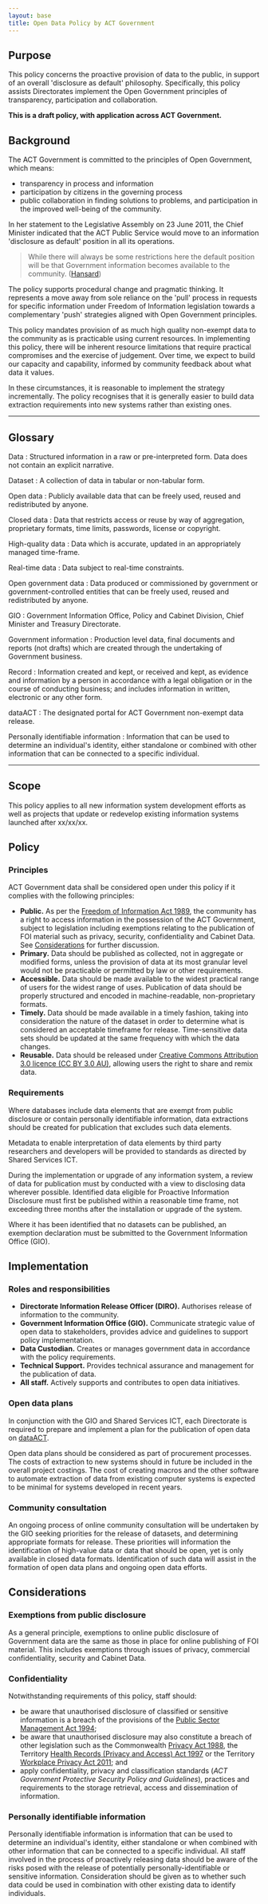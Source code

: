 ```yaml
---
layout: base
title: Open Data Policy by ACT Government
---
```


## Purpose

This policy concerns the proactive provision of data to the public, in support of an overall 'disclosure as default' philosophy. Specifically, this policy assists Directorates implement the Open Government principles of transparency, participation and collaboration.

**This is a draft policy, with application across ACT Government.**

## Background

The ACT Government is committed to the principles of Open Government, which means:

- transparency in process and information
- participation by citizens in the governing process
- public collaboration in finding solutions to problems, and participation in the improved well-being of the community.

In her statement to the Legislative Assembly on 23 June 2011, the Chief Minister indicated that the ACT Public Service would move to an information 'disclosure as default' position in all its operations.

> While there will always be some restrictions here the default position will be that Government information becomes available to the community. ([Hansard](http://www.hansard.act.gov.au/hansard/2011/week06/2425.htm))

The policy supports procedural change and pragmatic thinking. It represents a move away from sole reliance on the 'pull' process in requests for specific information under Freedom of Information legislation towards a complementary 'push' strategies aligned with Open Government principles.

This policy mandates provision of as much high quality non-exempt data to the community as is practicable using current resources. In implementing this policy, there will be inherent resource limitations that require practical compromises and the exercise of judgement. Over time, we expect to build our capacity and capability, informed by community feedback about what data it values.

In these circumstances, it is reasonable to implement the strategy incrementally. The policy recognises that it is generally easier to build data extraction requirements into new systems rather than existing ones.

---

## Glossary

Data
:	Structured information in a raw or pre-interpreted form. Data does not contain an explicit narrative.

Dataset
:	A collection of data in tabular or non-tabular form.

Open data
:	Publicly available data that can be freely used, reused and redistributed by anyone.

Closed data
:	Data that restricts access or reuse by way of aggregation, proprietary formats, time limits, passwords, license or copyright.

High-quality data
:	Data which is accurate, updated in an appropriately managed time-frame.

Real-time data
:	Data subject to real-time constraints.

Open government data
:	Data produced or commissioned by government or government-controlled entities that can be freely used, reused and redistributed by anyone.

GIO
:	Government Information Office, Policy and Cabinet Division, Chief Minister and Treasury Directorate.

Government information
:	Production level data, final documents and reports (not drafts) which are created through the undertaking of Government business.

Record
:	Information created and kept, or received and kept, as evidence and information by a person in accordance with a legal obligation or in the course of conducting business; and includes information in written, electronic or any other form.

dataACT
:	The designated portal for ACT Government non-exempt data release.

Personally identifiable information
:	Information that can be used to determine an individual's identity, either standalone or combined with other information that can be connected to a specific individual.

---

## Scope

This policy applies to all new information system development efforts as well as projects that update or redevelop existing information systems launched after xx/xx/xx.

## Policy

### Principles

ACT Government data shall be considered open under this policy if it complies with the following principles:

- **Public.** As per the [Freedom of Information Act 1989](http://www.legislation.act.gov.au/a/alt_a1989-46co/default.asp), the community has a right to access information in the possession of the ACT Government, subject to legislation including exemptions relating to the publication of FOI material such as privacy, security, confidentiality and Cabinet Data. See [Considerations](#Considerations) for further discussion.
- **Primary.** Data should be published as collected, not in aggregate or modified forms, unless the provision of data at its most granular level would not be practicable or permitted by law or other requirements.
- **Accessible.** Data should be made available to the widest practical range of users for the widest range of uses. Publication of data should be properly structured and encoded in machine-readable, non-proprietary formats.
- **Timely.** Data should be made available in a timely fashion, taking into consideration the nature of the dataset in order to determine what is considered an acceptable timeframe for release. Time-sensitive data sets should be updated at the same frequency with which the data changes.
- **Reusable.** Data should be released under [Creative Commons Attribution 3.0 licence (CC BY 3.0 AU)](http://creativecommons.org/licenses/by/3.0/au/), allowing users the right to share and remix data.

### Requirements

Where databases include data elements that are exempt from public disclosure or contain personally identifiable information, data extractions should be created for publication that excludes such data elements. 

Metadata to enable interpretation of data elements by third party researchers and developers will be provided to standards as directed by Shared Services ICT.

During the implementation or upgrade of any information system, a review of data for publication must by conducted with a view to disclosing data wherever possible. Identified data eligible for Proactive Information Disclosure must first be published within a reasonable time frame, not exceeding three months after the installation or upgrade of the system.

Where it has been identified that no datasets can be published, an exemption declaration must be submitted to the Government Information Office (GIO).

## Implementation

### Roles and responsibilities

- **Directorate Information Release Officer (DIRO).** Authorises release of information to the community.
- **Government Information Office (GIO).** Communicate strategic value of open data to stakeholders, provides advice and guidelines to support policy implementation.
- **Data Custodian.** Creates or manages government data in accordance with the policy requirements.
- **Technical Support.** Provides technical assurance and management for the publication of data.
- **All staff.** Actively supports and contributes to open data initiatives.


### Open data plans

In conjunction with the GIO and Shared Services ICT, each Directorate is required to prepare and implement a plan for the publication of open data on [dataACT](http://www.data.act.gov.au).

Open data plans should be considered as part of procurement processes. The costs of extraction to new systems should in future be included in the overall project costings. The cost of creating macros and the other software to automate extraction of data from existing computer systems is expected to be minimal for systems developed in recent years.

### Community consultation

An ongoing process of online community consultation will be undertaken by the GIO seeking priorities for the release of datasets, and determining appropriate formats for release. These priorities will information the identification of high-value data or data that should be open, yet is only available in closed data formats. Identification of such data will assist in the formation of open data plans and ongoing open data efforts.

## Considerations

### Exemptions from public disclosure

As a general principle, exemptions to online public disclosure of Government data are the same as those in place for online publishing of FOI material. This includes exemptions through issues of privacy, commercial confidentiality, security and Cabinet Data.  

### Confidentiality

Notwithstanding requirements of this policy, staff should:

* be aware that unauthorised disclosure of classified or sensitive information is a breach of the provisions of the [Public Sector Management Act 1994](http://www.legislation.act.gov.au/a/1994-37/default.asp);
* be aware that unauthorised disclosure may also constitute a breach of other legislation such as the Commonwealth [Privacy Act 1988](http://www.comlaw.gov.au/Series/C2004A03712), the Territory [Health Records (Privacy and Access) Act 1997](http://www.legislation.act.gov.au/a/1997-125/default.asp) or the Territory [Workplace Privacy Act 2011](http://www.legislation.act.gov.au/a/2011-4/default.asp); and
* apply confidentiality, privacy and classification standards (*ACT Government Protective Security Policy and Guidelines*), practices and requirements to the storage retrieval, access and dissemination of information.

### Personally identifiable information

Personally identifiable information is information that can be used to determine an individual's identity, either standalone or when combined with other information that can be connected to a specific individual. All staff involved in the process of proactively releasing data should be aware of the risks posed with the release of potentially personally-identifiable or sensitive information.  Consideration should be given as to whether such data could be used in combination with other existing data to identify individuals.